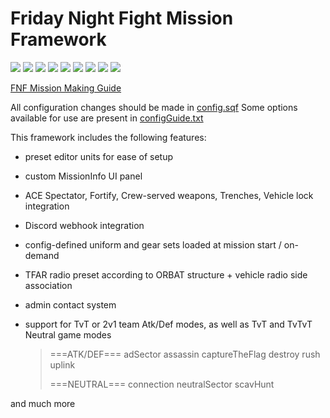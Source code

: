 # Friday Night Fight Mission Framework

![](https://img.shields.io/github/v/release/FridayNightFight/FNF?style=plastic&label=version&sort=semver) ![](https://img.shields.io/github/languages/code-size/FridayNightFight/FNF?style=plastic) ![](https://img.shields.io/codefactor/grade/github/FridayNightFight/FNF/master?style=plastic) ![](https://img.shields.io/github/contributors/FridayNightFight/FNF?style=plastic)
![](https://img.shields.io/steam/collection-files/1551644814?label=required%20mods&logo=steam&style=plastic) ![](https://img.shields.io/steam/views/1551644814?logo=steam&style=plastic) ![](https://img.shields.io/steam/subscriptions/2100378754?logo=steam&style=plastic)
![](https://img.shields.io/discord/106475368495484928?logo=discord&style=social)
![](https://img.shields.io/twitter/follow/armafnf?style=social)

[FNF Mission Making Guide](https://docs.google.com/document/d/1D_3Bfv4CshksOpXxsbW0u-FJKxUTSga1gCSSDYjFcOg/edit?usp=sharing)

All configuration changes should be made in [config.sqf](FNF_MissionTemplate.VR/config.sqf)
Some options available for use are present in [configGuide.txt](FNF_MissionTemplate.VR/configGuide.txt)

This framework includes the following features:

- preset editor units for ease of setup
- custom MissionInfo UI panel
- ACE Spectator, Fortify, Crew-served weapons, Trenches, Vehicle lock integration
- Discord webhook integration
- config-defined uniform and gear sets loaded at mission start / on-demand
- TFAR radio preset according to ORBAT structure + vehicle radio side association
- admin contact system
- support for TvT or 2v1 team Atk/Def modes, as well as TvT and TvTvT Neutral game modes

  > ===ATK/DEF===
  > adSector
  > assassin
  > captureTheFlag
  > destroy
  > rush
  > uplink
  >
  > ===NEUTRAL===
  > connection
  > neutralSector
  > scavHunt

and much more
